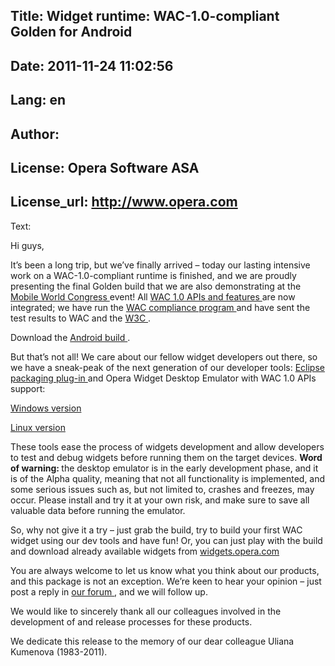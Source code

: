 Title: Widget runtime: WAC-1.0-compliant Golden for Android
----
Date: 2011-11-24 11:02:56
----
Lang: en
----
Author: 
----
License: Opera Software ASA
----
License_url: http://www.opera.com
----
Text:

<div id="content">
<p>
 Hi guys,
</p>
<p>
 It’s been a long trip, but we’ve finally arrived – today our lasting intensive work on a WAC-1.0-compliant runtime is finished, and we are proudly presenting the final Golden build that we are also demonstrating at the
 <a href="http://www.mobileworldcongress.com/">
  Mobile World Congress
 </a>
 event! All
 <a href="http://www.wacapps.net/web/portal/1_0spec">
  WAC 1.0 APIs and features
 </a>
 are now integrated; we have run the
 <a href="http://tests.wacapps.net/">
  WAC compliance program
 </a>
 and have sent the test results to WAC and the
 <a href="http://dev.w3.org/2006/waf/widgets/imp-report/">
  W3C
 </a>
 .
</p>
<p>
 Download the
 <a href="http://www.opera.com/download/get.pl?sub=++++&amp;amp;id=33469&amp;amp;location=270&amp;amp;nothanks=yes ">
  Android build
 </a>.</p>
<p>
 But that’s not all! We care about our fellow widget developers out there, so we have a sneak-peak of the next generation of our developer tools:
 <a href="http://team.opera.com/widgets-sdk/">
  Eclipse packaging plug-in
 </a>
 and Opera Widget Desktop Emulator with WAC 1.0 APIs support:
</p>
<p>
 <a href="http://www.opera.com/download/get.pl?sub=++++&amp;amp;id=33470&amp;amp;location=270&amp;amp;nothanks=yes">
  Windows version
 </a>
</p>
<p>
 <a href="http://www.opera.com/download/get.pl?sub=++++&amp;amp;id=33471&amp;amp;location=270&amp;amp;nothanks=yes">
  Linux version
 </a>
</p>
<p>
 These tools ease the process of widgets development and allow developers to test and debug widgets before running them on the target devices.
 <b>
  Word of warning:
 </b>
 the desktop emulator is in the early development phase, and it is of the Alpha quality, meaning that not all functionality is implemented, and some serious issues such as, but not limited to, crashes and freezes, may occur. Please install and try it at your own risk, and make sure to save all valuable data before running the emulator.
</p>
<p>
 So, why not give it a try – just grab the build, try to build your first WAC widget using our dev tools and have fun! Or, you can just play with the build and download already available widgets from
 <a href="http://widgets.opera.com">
  widgets.opera.com
 </a>
</p>
<p>
 You are always welcome to let us know what you think about our products, and this package is not an exception. We’re keen to hear your opinion – just post a reply in
 <a href="http://my.opera.com/community/forums/forum.dml?id=1296">
  our forum
 </a>
 , and we will follow up.
</p>
<p>
 We would like to sincerely thank all our colleagues involved in the development of and release processes for these products.
</p>
<p>
 We dedicate this release to the memory of our dear colleague Uliana Kumenova (1983-2011).
</p>
</div>

